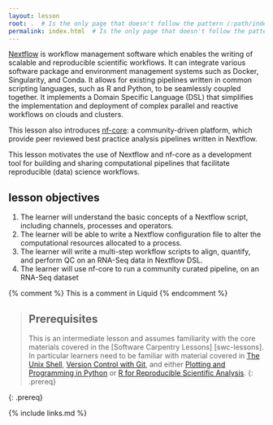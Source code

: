 ```yaml
---
layout: lesson
root: .  # Is the only page that doesn't follow the pattern /:path/index.html
permalink: index.html  # Is the only page that doesn't follow the pattern /:path/index.html
---
```



[Nextflow](https://www.nextflow.io/) is workflow management software which
enables the writing of scalable and reproducible scientific workflows. It
can integrate various software package and environment management systems
such as Docker, Singularity, and Conda. It allows for existing pipelines
written in common scripting languages, such as R and Python, to
be seamlessly coupled together. It implements a Domain Specific Language
(DSL) that simplifies the implementation and deployment of complex
parallel and reactive workflows on clouds and clusters.

This lesson also introduces [nf-core](https://nf-co.re/): a
community-driven platform, which provide peer reviewed
best practice analysis pipelines written in Nextflow.

This lesson motivates the use of Nextflow and nf-core as a development tool for building and sharing
computational pipelines that facilitate reproducible (data) science workflows.

## lesson objectives

1. The learner will understand the basic concepts of a Nextflow script, including  channels, processes and operators.
2. The learner will be able to write a Nextflow configuration file to alter the computational resources allocated to a process.
3. The learner will write a multi-step workflow scripts to align, quantify, and perform QC on an RNA-Seq data in Nextflow DSL.
4. The learner will use  nf-core to run a community curated pipeline, on an RNA-Seq dataset

{% comment %} This is a comment in Liquid {% endcomment %}


> ## Prerequisites
>
> This is an intermediate lesson and assumes familiarity with the core materials covered in the
> [Software Carpentry Lessons] [swc-lessons]. In particular learners need to be familiar with
> material covered in [The Unix Shell](http://swcarpentry.github.io/shell-novice),
> [Version Control with Git](http://swcarpentry.github.io/git-novice), and either
> [Plotting and Programming in Python](http://swcarpentry.github.io/python-novice-gapminder) or
> [R for Reproducible Scientific Analysis](http://swcarpentry.github.io/r-novice-gapminder).
{: .prereq}


{: .prereq}

{% include links.md %}
